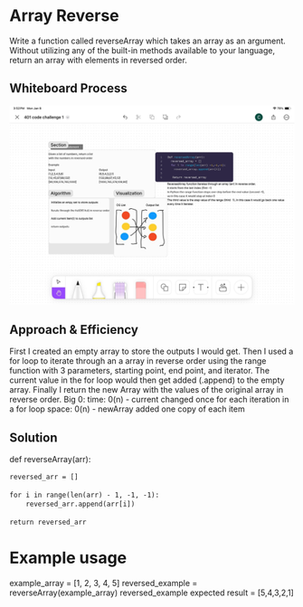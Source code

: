 # Array Reverse
Write a function called reverseArray which takes an array as an argument. Without utilizing any of the built-in methods available to your language, return an array with elements in reversed order.

## Whiteboard Process
![whiteboard](./cc1.jpg)

## Approach & Efficiency
<!-- What approach did you take? Why? What is the Big O space/time for this approach? -->
First I created an empty array to store the outputs I would get. Then I used a for loop to iterate through an a array in reverse order using the range function with 3 parameters, starting point, end point, and iterator. The current value in the for loop would then get added (.append) to the empty array. Finally I return the new Array with the values of the original array in reverse order.
Big 0:
    time: 0(n) - current changed once for each iteration in a for loop
    space: 0(n) - newArray added one copy of each item

## Solution
def reverseArray(arr):
   
    reversed_arr = []

    for i in range(len(arr) - 1, -1, -1):
        reversed_arr.append(arr[i])

    return reversed_arr

# Example usage
example_array = [1, 2, 3, 4, 5]
reversed_example = reverseArray(example_array)
reversed_example
expected result = [5,4,3,2,1]

